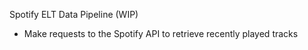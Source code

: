 Spotify ELT Data Pipeline (WIP)

* Make requests to the Spotify API to retrieve recently played tracks
